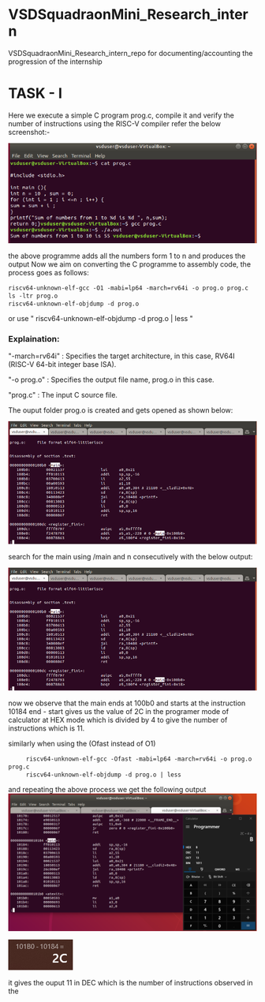 # VSDSquadraonMini_Research_intern
VSDSquadraonMini_Research_intern_repo for documenting/accounting the progression of the internship

# TASK - I 

Here we execute a simple C program prog.c, compile it and verify the number of instructions using the RISC-V compiler
refer the below screenshot:- 

![Annotated Image](https://github.com/ARX-0/VSDSquadraonMini_Research_intern/blob/main/images/Annotation%202024-05-25%20211122.png)

the above programme adds all the numbers form 1 to n and produces the output
Now we aim on converting the C programme to assembly code, the process goes as follows:

    riscv64-unknown-elf-gcc -O1 -mabi=lp64 -march=rv64i -o prog.o prog.c
    ls -ltr prog.o
    riscv64-unknown-elf-objdump -d prog.o
or use " riscv64-unknown-elf-objdump -d prog.o | less "
### Explaination:

"-march=rv64i" : Specifies the target architecture, in this case, RV64I (RISC-V 64-bit integer base ISA).

"-o prog.o" : Specifies the output file name, prog.o in this case.

"prog.c" : The input C source file.

The ouput folder prog.o is created and gets opened as shown below:

![Annotated Image](https://github.com/ARX-0/VSDSquadraonMini_Research_intern/blob/main/images/Annotation%202024-05-25%20210910.png)

search for the main using /main and n consecutively with the below output: 

![Annotated Image](https://github.com/ARX-0/VSDSquadraonMini_Research_intern/blob/main/images/Annotation%202024-05-25%20210910.png)

now we observe that the main ends at 100b0 and starts at the instruction 10184 
end - start gives us the value of 2C in the programer mode of calculator at HEX mode which is divided by 4 to give the number of instructions which is 11.

similarly when using the (Ofast instead of O1)  
      
         riscv64-unknown-elf-gcc -Ofast -mabi=lp64 -march=rv64i -o prog.o prog.c
         riscv64-unknown-elf-objdump -d prog.o | less
and repeating the above process we get the following output 
![Annotated Image](https://github.com/ARX-0/VSDSquadraonMini_Research_intern/blob/main/images/Annotation%202024-05-25%20210916.png)

![Annotated Image](https://github.com/ARX-0/VSDSquadraonMini_Research_intern/blob/main/images/Annotation%202024-05-25%20210905.png)

it gives the ouput 11 in DEC which is the number of instructions observed in the <main>





